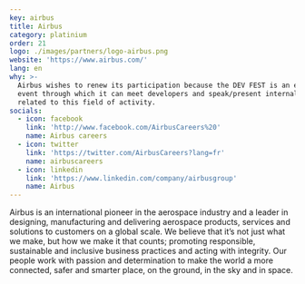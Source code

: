 ```yaml
---
key: airbus
title: Airbus
category: platinium
order: 21
logo: ./images/partners/logo-airbus.png
website: 'https://www.airbus.com/'
lang: en
why: >-
  Airbus wishes to renew its participation because the DEV FEST is an essential
  event through which it can meet developers and speak/present internal projects
  related to this field of activity.
socials:
  - icon: facebook
    link: 'http://www.facebook.com/AirbusCareers%20'
    name: Airbus careers
  - icon: twitter
    link: 'https://twitter.com/AirbusCareers?lang=fr'
    name: airbuscareers
  - icon: linkedin
    link: 'https://www.linkedin.com/company/airbusgroup'
    name: Airbus
---
```

Airbus is an international pioneer in the aerospace industry and a leader in designing, manufacturing and delivering aerospace products, services and solutions to customers on a global scale. We believe that it’s not just what we make, but how we make it that counts; promoting responsible, sustainable and inclusive business practices and acting with integrity. Our people work with passion and determination to make the world a more connected, safer and smarter place, on the ground, in the sky and in space.
